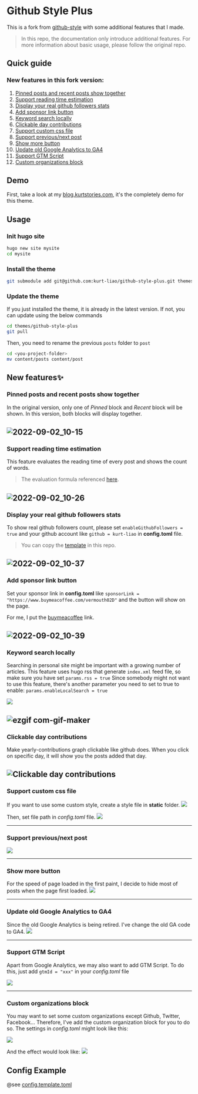 # Github Style Plus

This is a fork from [github-style](https://github.com/MeiK2333/github-style) with some additional features that I made.

> In this repo, the documentation only introduce additional features.
> For more information about basic usage, please follow the original repo.

## Quick guide

### New features in this fork version:

1. [Pinned posts and recent posts show together](README.md#pinned-posts-and-recent-posts-show-together)
2. [Support reading time estimation](/README.md#support-reading-time-estimation)
3. [Display your real github followers stats](/README.md#display-your-real-github-followers-stats)
4. [Add sponsor link button](/README.md#add-sponsor-link-button)
5. [Keyword search locally](/README.md#keyword-search-locally)
6. [Clickable day contributions](/README.md#clickable-day-contributions)
7. [Support custom css file](/README.md#support-custom-css-file)
8. [Support previous/next post](/README.md#support-previous/next-post)
9. [Show more button](/README.md#show-more-button)
10. [Update old Google Analytics to GA4](/README.md#update-old-google-analytics-to-ga4)
11. [Support GTM Script](/README.md#support-gtm-script)
12. [Custom organizations block](/README.md#custom-organizations-block)

## Demo

First, take a look at my [blog.kurtstories.com](https://blog.kurtstories.com/), it's the completely demo for this theme.

## Usage

### Init hugo site

```bash
hugo new site mysite
cd mysite
```

### Install the theme

```bash
git submodule add git@github.com:kurt-liao/github-style-plus.git themes/github-style-plus
```

### Update the theme

If you just installed the theme, it is already in the latest version. If not, you can update using the below commands

```bash
cd themes/github-style-plus
git pull
```

Then, you need to rename the previous `posts` folder to `post`

```bash
cd <you-project-folder>
mv content/posts content/post
```

## New features✨

### Pinned posts and recent posts show together

In the original version, only one of *Pinned* block and *Recent* block will be shown.
In this version, both blocks will display together.

![2022-09-02_10-15](https://user-images.githubusercontent.com/32745146/188045141-12f720d0-bb7e-4383-8cca-675be98692d7.png)
---

### Support reading time estimation

This feature evaluates the reading time of every post and shows the count of words.
>The evaluation formula referenced [here](https://kodify.net/hugo/strings/reading-time-text/).

![2022-09-02_10-26](https://user-images.githubusercontent.com/32745146/188046079-2c001f05-7e83-420b-8fd3-f810c28284d0.png)
---

### Display your real github followers stats

To show real github followers count, please set `enableGithubFollowers = true` and your github account like `github = kurt-liao` in **config.toml** file.
> You can copy the [template](/config.template.toml) in this repo.

![2022-09-02_10-37](https://user-images.githubusercontent.com/32745146/188046956-9af786fd-ccae-4c37-acc1-1a127ac0b9d1.png)
---

### Add sponsor link button

Set your sponsor link in **config.toml** like `sponsorLink = "https://www.buymeacoffee.com/vermouth02D"` and the button will show on the page.

For me, I put the [buymeacoffee](https://www.buymeacoffee.com/vermouth02D) link.

![2022-09-02_10-39](https://user-images.githubusercontent.com/32745146/188047984-c40e8bb7-9af5-4601-b613-d636d5a81415.png)
---

### Keyword search locally

Searching in personal site might be important with a growing number of articles.
This feature uses hugo rss that generate `index.xml` feed file, so make sure you have set `params.rss = true`
Since somebody might not want to use this feature, there's another parameter you need to set to true to enable: `params.enableLocalSearch = true`

![](https://i.imgur.com/vKrgR1E.png)

![ezgif com-gif-maker](https://user-images.githubusercontent.com/32745146/187828206-829830a4-3fac-40e3-8bcb-399a98b01680.gif)
---

### Clickable day contributions

Make yearly-contributions graph clickable like github does. When you click on specific day, it will show you the posts added that day.

![Clickable day contributions](https://i.imgur.com/pSJi4KB.gif)
---

### Support custom css file

If you want to use some custom style, create a style file in **static** folder.
![](https://i.imgur.com/BgbVvrH.jpg)


Then, set file path in *config.toml* file.
![](https://i.imgur.com/tZHHcgL.jpg)

---
### Support previous/next post

![](https://i.imgur.com/RbYKDnS.jpg)

---

### Show more button

For the speed of page loaded in the first paint, I decide to hide most of posts when the page first loaded.
![](https://i.imgur.com/0cGT1Qx.gif)

---

### Update old Google Analytics to GA4

Since the old Google Analytics is being retired. I've change the old GA code to GA4.
![](https://i.imgur.com/bpCFD6N.png)

---

### Support GTM Script

Apart from Google Analytics, we may also want to add GTM Script.
To do this, just add `gtmId = "xxx"` in your *config.toml* file

![](https://i.imgur.com/iEVBm98.jpg)

---

### Custom organizations block

You may want to set some custom organizations except Github, Twitter, Facebook...
Therefore, I've add the custom organization block for you to do so.
The settings in *config.toml* might look like this:

![](https://i.imgur.com/e6sFTIp.png)

And the effect would look like:
![](https://i.imgur.com/4bd3KRx.jpg)

## Config Example

@see [config.template.toml](/config.template.toml)
